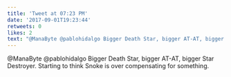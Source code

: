 ```yaml
---
title: 'Tweet at 07:23 PM'
date: '2017-09-01T19:23:44'
retweets: 0
likes: 2
text: "@ManaByte @pablohidalgo Bigger Death Star, bigger AT-AT, bigger Star Destroyer. Starting to think Snoke is over compensating for something."
---
```

@ManaByte @pablohidalgo Bigger Death Star, bigger AT-AT, bigger Star Destroyer. Starting to think Snoke is over compensating for something.